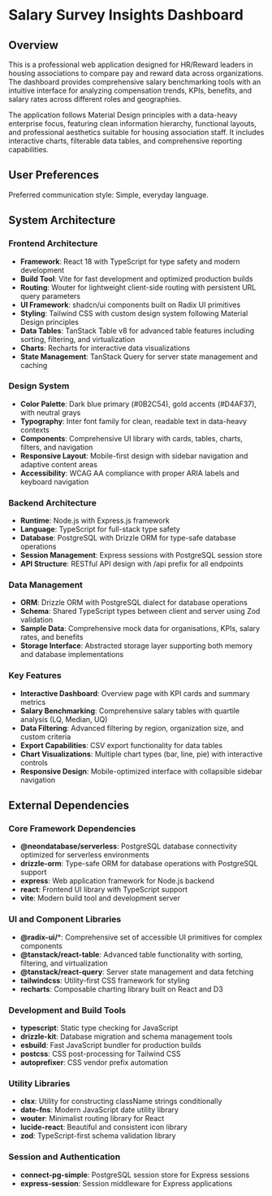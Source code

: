 # Salary Survey Insights Dashboard

## Overview

This is a professional web application designed for HR/Reward leaders in housing associations to compare pay and reward data across organizations. The dashboard provides comprehensive salary benchmarking tools with an intuitive interface for analyzing compensation trends, KPIs, benefits, and salary rates across different roles and geographies.

The application follows Material Design principles with a data-heavy enterprise focus, featuring clean information hierarchy, functional layouts, and professional aesthetics suitable for housing association staff. It includes interactive charts, filterable data tables, and comprehensive reporting capabilities.

## User Preferences

Preferred communication style: Simple, everyday language.

## System Architecture

### Frontend Architecture
- **Framework**: React 18 with TypeScript for type safety and modern development
- **Build Tool**: Vite for fast development and optimized production builds
- **Routing**: Wouter for lightweight client-side routing with persistent URL query parameters
- **UI Framework**: shadcn/ui components built on Radix UI primitives
- **Styling**: Tailwind CSS with custom design system following Material Design principles
- **Data Tables**: TanStack Table v8 for advanced table features including sorting, filtering, and virtualization
- **Charts**: Recharts for interactive data visualizations
- **State Management**: TanStack Query for server state management and caching

### Design System
- **Color Palette**: Dark blue primary (#0B2C54), gold accents (#D4AF37), with neutral grays
- **Typography**: Inter font family for clean, readable text in data-heavy contexts
- **Components**: Comprehensive UI library with cards, tables, charts, filters, and navigation
- **Responsive Layout**: Mobile-first design with sidebar navigation and adaptive content areas
- **Accessibility**: WCAG AA compliance with proper ARIA labels and keyboard navigation

### Backend Architecture
- **Runtime**: Node.js with Express.js framework
- **Language**: TypeScript for full-stack type safety
- **Database**: PostgreSQL with Drizzle ORM for type-safe database operations
- **Session Management**: Express sessions with PostgreSQL session store
- **API Structure**: RESTful API design with /api prefix for all endpoints

### Data Management
- **ORM**: Drizzle ORM with PostgreSQL dialect for database operations
- **Schema**: Shared TypeScript types between client and server using Zod validation
- **Sample Data**: Comprehensive mock data for organisations, KPIs, salary rates, and benefits
- **Storage Interface**: Abstracted storage layer supporting both memory and database implementations

### Key Features
- **Interactive Dashboard**: Overview page with KPI cards and summary metrics
- **Salary Benchmarking**: Comprehensive salary tables with quartile analysis (LQ, Median, UQ)
- **Data Filtering**: Advanced filtering by region, organization size, and custom criteria
- **Export Capabilities**: CSV export functionality for data tables
- **Chart Visualizations**: Multiple chart types (bar, line, pie) with interactive controls
- **Responsive Design**: Mobile-optimized interface with collapsible sidebar navigation

## External Dependencies

### Core Framework Dependencies
- **@neondatabase/serverless**: PostgreSQL database connectivity optimized for serverless environments
- **drizzle-orm**: Type-safe ORM for database operations with PostgreSQL support
- **express**: Web application framework for Node.js backend
- **react**: Frontend UI library with TypeScript support
- **vite**: Modern build tool and development server

### UI and Component Libraries
- **@radix-ui/***: Comprehensive set of accessible UI primitives for complex components
- **@tanstack/react-table**: Advanced table functionality with sorting, filtering, and virtualization
- **@tanstack/react-query**: Server state management and data fetching
- **tailwindcss**: Utility-first CSS framework for styling
- **recharts**: Composable charting library built on React and D3

### Development and Build Tools
- **typescript**: Static type checking for JavaScript
- **drizzle-kit**: Database migration and schema management tools
- **esbuild**: Fast JavaScript bundler for production builds
- **postcss**: CSS post-processing for Tailwind CSS
- **autoprefixer**: CSS vendor prefix automation

### Utility Libraries
- **clsx**: Utility for constructing className strings conditionally
- **date-fns**: Modern JavaScript date utility library
- **wouter**: Minimalist routing library for React
- **lucide-react**: Beautiful and consistent icon library
- **zod**: TypeScript-first schema validation library

### Session and Authentication
- **connect-pg-simple**: PostgreSQL session store for Express sessions
- **express-session**: Session middleware for Express applications